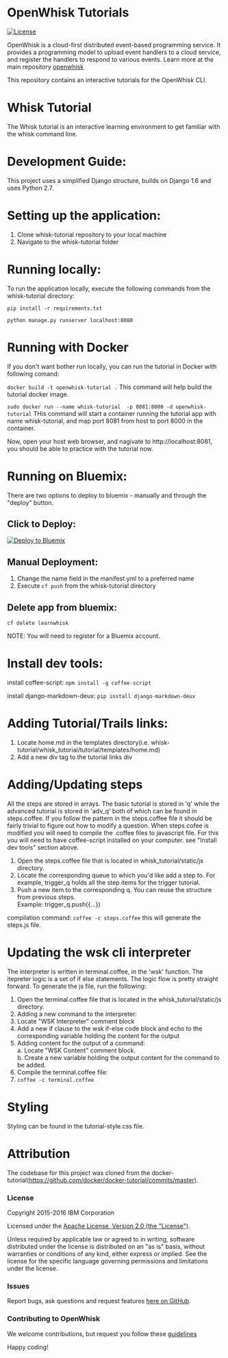 # OpenWhisk Tutorials

[![License](https://img.shields.io/badge/license-Apache--2.0-blue.svg)](http://www.apache.org/licenses/LICENSE-2.0)

OpenWhisk is a cloud-first distributed event-based programming service. 
It provides a programming model to upload event handlers to a cloud service, and register the handlers to respond to various events. 
Learn more at the main repository [openwhisk](https://github.com/openwhisk/openwhisk) 

This repository contains an interactive tutorials for the OpenWhisk CLI. 


Whisk Tutorial
===============

The Whisk tutorial is an interactive learning environment to get familiar with the whisk command line.


Development Guide:
==================
This project uses a simplified Django structure, builds on Django 1.6 and uses Python 2.7. 


Setting up the application:
=================
1. Clone whisk-tutorial repository to your local machine
2. Navigate to the whisk-tutorial folder

Running locally: 
=================
To run the application locally, execute the following commands from the whisk-tutorial directory:

`pip install -r requirements.txt`

`python manage.py runserver localhost:8080`

Running with Docker
=================
If you don't want bother run locally, you can run the tutorial in Docker with following comand:

`docker build -t openwhisk-tutorial .`
This command will help build the tutorial docker image.

`sudo docker run --name whisk-tutorial  -p 8081:8000 -d openwhisk-tutorial`
THis command will start a container running the tutorial app with name whisk-tutorial, and map
port 8081 from host to port 8000 in the container.

Now, open your host web browser, and nagivate to http://localhost:8081, you should be able to practice
with the tutorial now.

Running on Bluemix:
===================
There are two options to deploy to bluemix - manually and through the "deploy" button.     

Click to Deploy:
----------
[![Deploy to Bluemix](https://bluemix.net/deploy/button_x2.png)](https://bluemix.net/deploy?repository=https://github.com/openwhisk/openwhisk-tutorial.git)

Manual Deployment:
-------------
  1. Change the name field in the manifest.yml to a preferred name   
  2. Execute `cf push` from the whisk-tutorial directory  
   
Delete app from bluemix:
----------

   `cf delete learnwhisk`

NOTE: You will need to register for a Bluemix account.

Install dev tools:
===================
install coffee-script: `npm install -g coffee-script`   

install django-markdown-deux: `pip install django-markdown-deux`
   
Adding Tutorial/Trails links:
===========================
1. Locate home.md in the templates directory(i.e. whisk-tutorial/whisk_tutorial/tutorial/templates/home.md)
2. Add a new div tag to the tutorial links div


Adding/Updating steps
=======================
All the steps are stored in arrays. The basic tutorial is stored in 'q' while the advanced tutorial
is stored in 'adv_q' both of which can be found in steps.coffee. If you follow the pattern in the steps.coffee 
file it should be fairly trivial to figure out how to modify a question. When steps.cofee is modified you
will need to compile the .coffee files to javascript file. For this you will need to have coffee-script 
installed on your computer. see "Install dev tools" section above. 

1. Open the steps.coffee file that is located in whisk_tutorial/static/js directory.
2. Locate the corresponding queue to which you'd like add a step to. For example, trigger_q holds all the step items for the trigger tutorial. 
3. Push a new item to the corresponding q. You can reuse the structure from previous steps.   
   Example: trigger_q.push({...})

compilation command: `coffee -c steps.coffee`
this will generate the steps.js file.

Updating the wsk cli interpreter
================================
The interpreter is written in terminal.coffee, in the 'wsk' function. The itepreter logic is a set of 
if else statements. The logic flow is pretty straight forward. To generate the js file, run the following:

1. Open the terminal.coffee file that is located in the whisk_tutorial/static/js directory.
2. Adding a new command to the interpreter:    
  1. Locate "WSK Interpreter" comment block    
  2. Add a new if clause to the wsk if-else code block and echo to the corresponding variable holding the content for the output   
  3. Adding content for the output of a command:  
     a. Locate "WSK Content" comment block.   
     b. Create a new variable holding the output content for the command to be added.   
3. Compile the terminal.coffee file:   
  1. `coffee -c terminal.coffee` 


Styling
==========
Styling can be found in the tutorial-style.css file.

Attribution
==============
The codebase for this project was cloned from the docker-tutorial(https://github.com/docker/docker-tutorial/commits/master).


### License

Copyright 2015-2016 IBM Corporation

Licensed under the [Apache License, Version 2.0 (the "License")](http://www.apache.org/licenses/LICENSE-2.0.html).

Unless required by applicable law or agreed to in writing, software distributed under the license is distributed on an "as is" basis, without warranties or conditions of any kind, either express or implied. See the license for the specific language governing permissions and limitations under the license.

### Issues

Report bugs, ask questions and request features [here on GitHub](../../issues).

### Contributing to OpenWhisk

We welcome contributions, but request you follow these [guidelines](CONTRIBUTING.md)

Happy coding!

